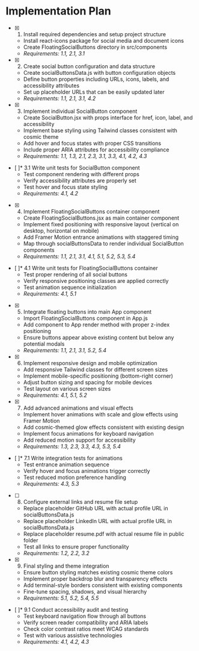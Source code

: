# Implementation Plan

- [x] 1. Install required dependencies and setup project structure
  - Install react-icons package for social media and document icons
  - Create FloatingSocialButtons directory in src/components
  - _Requirements: 1.1, 2.1, 3.1_

- [x] 2. Create social button configuration and data structure
  - Create socialButtonsData.js with button configuration objects
  - Define button properties including URLs, icons, labels, and accessibility attributes
  - Set up placeholder URLs that can be easily updated later
  - _Requirements: 1.1, 2.1, 3.1, 4.2_

- [x] 3. Implement individual SocialButton component
  - Create SocialButton.jsx with props interface for href, icon, label, and accessibility
  - Implement base styling using Tailwind classes consistent with cosmic theme
  - Add hover and focus states with proper CSS transitions
  - Include proper ARIA attributes for accessibility compliance
  - _Requirements: 1.1, 1.3, 2.1, 2.3, 3.1, 3.3, 4.1, 4.2, 4.3_

- [ ]* 3.1 Write unit tests for SocialButton component
  - Test component rendering with different props
  - Verify accessibility attributes are properly set
  - Test hover and focus state styling
  - _Requirements: 4.1, 4.2_

- [x] 4. Implement FloatingSocialButtons container component
  - Create FloatingSocialButtons.jsx as main container component
  - Implement fixed positioning with responsive layout (vertical on desktop, horizontal on mobile)
  - Add Framer Motion entrance animations with staggered timing
  - Map through socialButtonsData to render individual SocialButton components
  - _Requirements: 1.1, 2.1, 3.1, 4.1, 5.1, 5.2, 5.3, 5.4_

- [ ]* 4.1 Write unit tests for FloatingSocialButtons container
  - Test proper rendering of all social buttons
  - Verify responsive positioning classes are applied correctly
  - Test animation sequence initialization
  - _Requirements: 4.1, 5.1_

- [x] 5. Integrate floating buttons into main App component
  - Import FloatingSocialButtons component in App.js
  - Add component to App render method with proper z-index positioning
  - Ensure buttons appear above existing content but below any potential modals
  - _Requirements: 1.1, 2.1, 3.1, 5.2, 5.4_

- [x] 6. Implement responsive design and mobile optimization
  - Add responsive Tailwind classes for different screen sizes
  - Implement mobile-specific positioning (bottom-right corner)
  - Adjust button sizing and spacing for mobile devices
  - Test layout on various screen sizes
  - _Requirements: 4.1, 5.1, 5.2_

- [x] 7. Add advanced animations and visual effects
  - Implement hover animations with scale and glow effects using Framer Motion
  - Add cosmic-themed glow effects consistent with existing design
  - Implement focus animations for keyboard navigation
  - Add reduced motion support for accessibility
  - _Requirements: 1.3, 2.3, 3.3, 4.3, 5.3, 5.4_

- [ ]* 7.1 Write integration tests for animations
  - Test entrance animation sequence
  - Verify hover and focus animations trigger correctly
  - Test reduced motion preference handling
  - _Requirements: 4.3, 5.3_

- [ ] 8. Configure external links and resume file setup
  - Replace placeholder GitHub URL with actual profile URL in socialButtonsData.js
  - Replace placeholder LinkedIn URL with actual profile URL in socialButtonsData.js
  - Replace placeholder resume.pdf with actual resume file in public folder
  - Test all links to ensure proper functionality
  - _Requirements: 1.2, 2.2, 3.2_

- [x] 9. Final styling and theme integration

  - Ensure button styling matches existing cosmic theme colors
  - Implement proper backdrop blur and transparency effects
  - Add terminal-style borders consistent with existing components
  - Fine-tune spacing, shadows, and visual hierarchy
  - _Requirements: 5.1, 5.2, 5.4, 5.5_

- [ ]* 9.1 Conduct accessibility audit and testing
  - Test keyboard navigation flow through all buttons
  - Verify screen reader compatibility and ARIA labels
  - Check color contrast ratios meet WCAG standards
  - Test with various assistive technologies
  - _Requirements: 4.1, 4.2, 4.3_